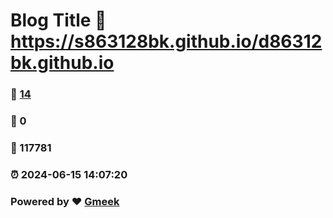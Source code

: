 # Blog Title :link: https://s863128bk.github.io/d86312bk.github.io 
### :page_facing_up: [14](https://s863128bk.github.io/d86312bk.github.io/tag.html) 
### :speech_balloon: 0 
### :hibiscus: 117781 
### :alarm_clock: 2024-06-15 14:07:20 
### Powered by :heart: [Gmeek](https://github.com/Meekdai/Gmeek)
